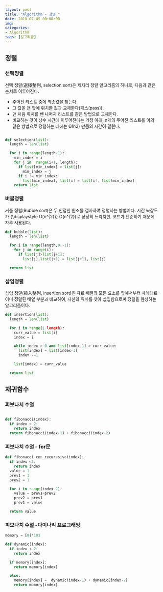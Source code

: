 ```yaml
---
layout: post
title: "Algorithm - 정렬 "
date: 2018-07-05 00:00:00
img:
categories:
- Algorithm
tags: [알고리즘]  
---
```


## 정렬


### 선택정렬
선택 정렬(選擇整列, selection sort)은 제자리 정렬 알고리즘의 하나로, 다음과 같은 순서로 이루어진다.
- 주어진 리스트 중에 최솟값을 찾는다.
- 그 값을 맨 앞에 위치한 값과 교체한다(패스(pass)).
- 맨 처음 위치를 뺀 나머지 리스트를 같은 방법으로 교체한다.
- 비교하는 것이 상수 시간에 이루어진다는 가정 아래, n개의 주어진 리스트를 이와 같은 방법으로 정렬하는 데에는 Θ(n2) 만큼의 시간이 걸린다.

```python

def selection(list):
  length = len(list)

  for i in range(length-1):
    min_index = i
    for j in  range(i+1, length):
      if list[min_index] > list[j]:
        min_index = j
      if i != min_index:
        list[min_index], list[i] = list[i], list[min_index]
    return list

```

### 버블정렬
거품 정렬(Bubble sort)은 두 인접한 원소를 검사하여 정렬하는 방법이다. 시간 복잡도가 {\displaystyle O(n^{2})} O(n^{2})로 상당히 느리지만, 코드가 단순하기 때문에 자주 사용된다.

```python
def bubble(list):
  length = len(list)

  for i in range(length,0,-1):
    for j in range(i):
      if list[j]>list[j+1]:
        list[j],list[j+1] = list[j+1], list[j]

  return list
```

### 삽입정렬
삽입 정렬(揷入整列, insertion sort)은 자료 배열의 모든 요소를 앞에서부터 차례대로 이미 정렬된 배열 부분과 비교하여, 자신의 위치를 찾아 삽입함으로써 정렬을 완성하는 알고리즘이다.


```python
def insertion(list):
  length = len(list)

  for i in range(1.length):
    curr_value = list[i]
    index = i

    while index > 0 and list[index-1] > curr_value:
      list[index] = list[index-1]
      index -=1

    list[index] = curr_value

  return list
```

## 재귀함수

### 피보나치 수열

```python

def fibonacci(index):
  if index < 2:
    return index
  return fibonacci(index-1) + fibonacci(index-2)

```

### 피보나치 수열 - for문

```python
def fibonacci_con_recuresive(index):
  if index <2:
    return index
  value = 1
  prev1 = 1
  prev2 = 1

  for i in range(index-2):
    value = prev1+prev2
    prev2 = prev1
    prev1 = value

  return value
```

### 피보나치 수열 -다이나믹 프로그래밍

```python
memory = [0]*101

def dynamic(index):
  if index < 2:
    return index

  if memory[index]:
    return memory[index]

  else:
    memory[index] =  dynamic(index-1) + dynamic(index-2)
    return memory[index]

```
